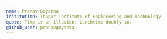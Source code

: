 ```yaml
---
name: Pranav Goyanka
institution: Thapar Institute of Engineering and Technology
quote: Time is an illusion. Lunchtime doubly so.
github_user: pranavgoyanka
---
```

